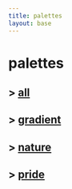 ```yaml
---
title: palettes
layout: base
---
```


# palettes

## > [all](./all-palettes.md)

## > [gradient](./gradient-palettes.md)

## > [nature](./nature/nature-palettes.md)

## > [pride](./pride/pride-palettes.md)
